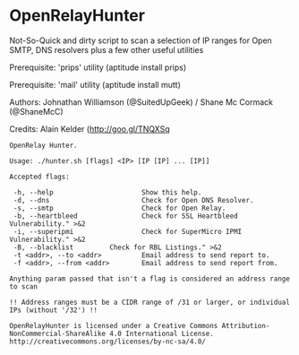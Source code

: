 # OpenRelayHunter

Not-So-Quick and dirty script to scan a selection of IP ranges for Open SMTP, DNS resolvers plus a few other useful utilities

Prerequisite: 'prips' utility (aptitude install prips)

Prerequisite: 'mail' utility (aptitude install mutt)

Authors: Johnathan Williamson (@SuitedUpGeek) / Shane Mc Cormack (@ShaneMcC)

Credits: Alain Kelder (http://goo.gl/TNQXSq
```
OpenRelay Hunter.

Usage: ./hunter.sh [flags] <IP> [IP [IP] ... [IP]]

Accepted flags:

 -h, --help                      Show this help.
 -d, --dns                       Check for Open DNS Resolver.
 -s, --smtp                      Check for Open Relay.
 -b, --heartbleed                Check for SSL Heartbleed Vulnerability." >&2
 -i, --superipmi                 Check for SuperMicro IPMI Vulnerability." >&2
 -B, --blacklist		 Check for RBL Listings." >&2
 -t <addr>, --to <addr>          Email address to send report to.
 -f <addr>, --from <addr>        Email address to send report from.

Anything param passed that isn't a flag is considered an address range to scan

!! Address ranges must be a CIDR range of /31 or larger, or individual IPs (without '/32') !!

OpenRelayHunter is licensed under a Creative Commons Attribution-NonCommercial-ShareAlike 4.0 International License.
http://creativecommons.org/licenses/by-nc-sa/4.0/
